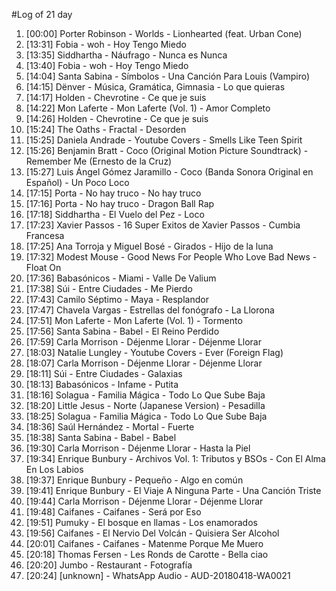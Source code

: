 #Log of 21 day

1. [00:00] Porter Robinson - Worlds - Lionhearted (feat. Urban Cone)
1. [13:31] Fobia - woh - Hoy Tengo Miedo
1. [13:35] Siddhartha - Náufrago - Nunca es Nunca
1. [13:40] Fobia - woh - Hoy Tengo Miedo
1. [14:04] Santa Sabina - Símbolos - Una Canción Para Louis (Vampiro)
1. [14:15] Dënver - Música, Gramática, Gimnasia - Lo que quieras
1. [14:17] Holden - Chevrotine - Ce que je suis
1. [14:22] Mon Laferte - Mon Laferte (Vol. 1) - Amor Completo
1. [14:26] Holden - Chevrotine - Ce que je suis
1. [15:24] The Oaths - Fractal - Desorden
1. [15:25] Daniela Andrade - Youtube Covers - Smells Like Teen Spirit
1. [15:26] Benjamin Bratt - Coco (Original Motion Picture Soundtrack) - Remember Me (Ernesto de la Cruz)
1. [15:27] Luis Ángel Gómez Jaramillo - Coco (Banda Sonora Original en Español) - Un Poco Loco
1. [17:15] Porta - No hay truco - No hay truco
1. [17:16] Porta - No hay truco - Dragon Ball Rap
1. [17:18] Siddhartha - El Vuelo del Pez - Loco
1. [17:23] Xavier Passos - 16 Super Exitos de Xavier Passos - Cumbia Francesa
1. [17:25] Ana Torroja y Miguel Bosé - Girados - Hijo de la luna
1. [17:32] Modest Mouse - Good News For People Who Love Bad News - Float On
1. [17:36] Babasónicos - Miami - Valle De Valium
1. [17:38] Súi - Entre Ciudades - Me Pierdo
1. [17:43] Camilo Séptimo - Maya - Resplandor
1. [17:47] Chavela Vargas - Estrellas del fonógrafo - La Llorona
1. [17:51] Mon Laferte - Mon Laferte (Vol. 1) - Tormento
1. [17:56] Santa Sabina - Babel - El Reino Perdido
1. [17:59] Carla Morrison - Déjenme Llorar - Déjenme Llorar
1. [18:03] Natalie Lungley - Youtube Covers - Ever (Foreign Flag)
1. [18:07] Carla Morrison - Déjenme Llorar - Déjenme Llorar
1. [18:11] Súi - Entre Ciudades - Galaxias
1. [18:13] Babasónicos - Infame - Putita
1. [18:16] Solagua - Familia Mágica - Todo Lo Que Sube Baja
1. [18:20] Little Jesus - Norte (Japanese Version) - Pesadilla
1. [18:25] Solagua - Familia Mágica - Todo Lo Que Sube Baja
1. [18:36] Saúl Hernández - Mortal - Fuerte
1. [18:38] Santa Sabina - Babel - Babel
1. [19:30] Carla Morrison - Déjenme Llorar - Hasta la Piel
1. [19:34] Enrique Bunbury - Archivos Vol. 1: Tributos y BSOs - Con El Alma En Los Labios
1. [19:37] Enrique Bunbury - Pequeño - Algo en común
1. [19:41] Enrique Bunbury - El Viaje A Ninguna Parte - Una Canción Triste
1. [19:44] Carla Morrison - Déjenme Llorar - Déjenme Llorar
1. [19:48] Caifanes - Caifanes - Será por Eso
1. [19:51] Pumuky - El bosque en llamas - Los enamorados
1. [19:56] Caifanes - El Nervio Del Volcán - Quisiera Ser Alcohol
1. [20:01] Caifanes - Caifanes - Matenme Porque Me Muero
1. [20:18] Thomas Fersen - Les Ronds de Carotte - Bella ciao
1. [20:20] Jumbo - Restaurant - Fotografía
1. [20:24] [unknown] - WhatsApp Audio - AUD-20180418-WA0021
